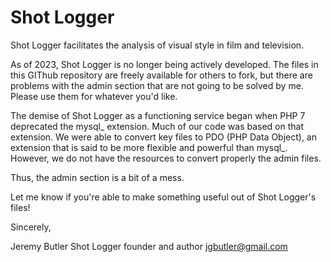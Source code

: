 Shot Logger
==========

Shot Logger facilitates the analysis of visual style in film and television.

As of 2023, Shot Logger is no longer being actively developed. The files in
this GIThub repository are freely available for others to fork, but
there are problems with the admin section that are not going to be solved
by me. Please use them for whatever you'd like.

The demise of Shot Logger as a functioning service began when PHP 7
deprecated the mysql_ extension. Much of our code was based on that extension.
We were able to convert key files to PDO (PHP Data Object), an extension that
is said to be more flexible and powerful than mysql_. However, we do not
have the resources to convert properly the admin files.

Thus, the admin section is a bit of a mess. 

Let me know if you're able to make something useful out of Shot Logger's
files!

Sincerely,

Jeremy Butler
Shot Logger founder and author
jgbutler@gmail.com


